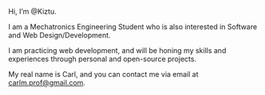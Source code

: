 Hi, I’m @Kiztu. 

I am a Mechatronics Engineering Student who is also interested in Software and Web Design/Development. 

I am practicing web development, and will be honing my skills and experiences through personal and open-source projects.

My real name is Carl, and you can contact me via email at carlm.prof@gmail.com.
